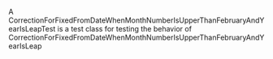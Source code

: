 A CorrectionForFixedFromDateWhenMonthNumberIsUpperThanFebruaryAndYearIsLeapTest is a test class for testing the behavior of CorrectionForFixedFromDateWhenMonthNumberIsUpperThanFebruaryAndYearIsLeap